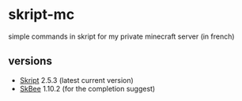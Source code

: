 # skript-mc
simple commands in skript for my private minecraft server (in french)

## versions
- [Skript](https://github.com/SkriptLang/Skript) 2.5.3 (latest current version)
- [SkBee](https://github.com/ShaneBeee/SkBee) 1.10.2 (for the completion suggest)
